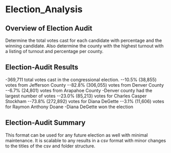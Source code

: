# Election_Analysis

## Overview of Election Audit
Determine the total votes cast for each candidate with percentage and the winning candidate. Also determine the county with the highest turnout with a listing of turnout and percentage per county.


## Election-Audit Results
-369,711 total votes cast in the congressional election.
--10.5% (38,855) votes from Jefferson County
--82.8% (306,055) votes from Denver County
--6.7% (24,801) votes from Arapahoe County
-Denver county had the largest number of votes
--23.0% (85,213) votes for Charles Casper Stockham
--73.8% (272,892) votes for Diana DeGette
--3.1% (11,606) votes for Raymon Anthony Doane
-Diana DeGette won the election

## Election-Audit Summary
This format can be used for any future election as well with minimal maintenance. It is scalable to any results in a csv format with minor changes to the titles of the csv and folder structure. 
   
